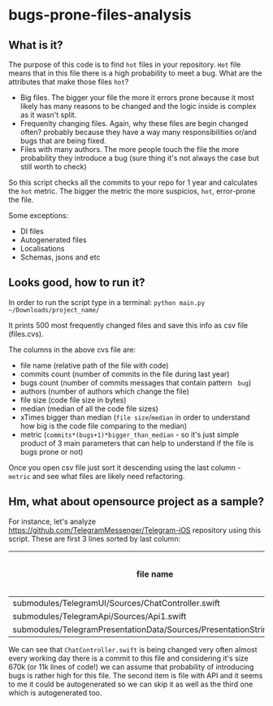 # bugs-prone-files-analysis


## What is it?
The purpose of this code is to find `hot` files in your repository. `Hot` file means that in this file there is a high probability to meet a bug. 
What are the attributes that make those files `hot`?
* Big files. The bigger your file the more it errors prone because it most likely has many reasons to be changed and the logic inside is complex as it wasn't split. 
* Frequenlty changing files. Again, why these files are begin changed often? probably because they have a way many responsibilities or/and bugs that are being fixed.
* Files with many authors. The more people touch the file the more probability they introduce a bug (sure thing it's not always the case but still worth to check) 

So this script checks all the commits to your repo for 1 year and calculates the `hot` metric. The bigger the metric the more suspicios, `hot`, error-prone the file.

Some exceptions:
* DI files
* Autogenerated files
* Localisations
* Schemas, jsons and etc


## Looks good, how to run it?
In order to run the script type in a terminal:
`python main.py ~/Downloads/project_name/`

It prints 500 most frequently changed files and save this info as csv file (files.cvs).

The columns in the above cvs file are:
* file name (relative path of the file with code) 
* commits count (number of commits in the file during last year)
* bugs count (number of commits messages that contain pattern ` bug`)
* authors (number of authors which change the file)
* file size (code file size in bytes)
* median (median of all the code file sizes)
* xTimes bigger than median (`file size`/`median` in order to understand how big is the code file comparing to the median)
* metric (`commits*(bugs+1)*bigger_than_median` - so it's just simple product of 3 main parameters that can help to understand if the file is bugs prone or not)

Once you open csv file just sort it descending using the last column - `metric` and see what files are likely need refactoring.


## Hm, what about opensource project as a sample?
For instance, let's analyze https://github.com/TelegramMessenger/Telegram-iOS repository using this script. These are first 3 lines sorted by last column: 

| file name        | commits count           | bugs count  | authors | file size | median | xTimes bigger than median | metric = commits*(bugs + 1)*bigger_than_median |
| ------------- |----- | ----- | ----- | ----- | ----- | ----- | ----- |
| submodules/TelegramUI/Sources/ChatController.swift | 211 | 1 | 2 | 670211 | 11810 | 56.7 | 23948.2 |
| submodules/TelegramApi/Sources/Api1.swift | 83 | 1 | 2 | 1097420 | 11810 | 92.9 | 15425.2 |
| submodules/TelegramPresentationData/Sources/PresentationStrings.swift | 163 | 1 | 2 | 421412 | 11810 | 35.68 | 11632.5 |

We can see that `ChatController.swift` is being changed very often almost every working day there is a commit to this file and considering it's size 670k (or 11k lines of code!) we can assume that probability of introducing bugs is rather high for this file. The second item is file with API and it seems to me it could be autogenerated so we can skip it as well as the third one which is autogenerated too.
